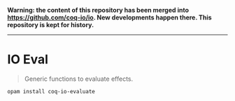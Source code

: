 **Warning: the content of this repository has been merged into https://github.com/coq-io/io. New developments happen there. This repository is kept for history.**

---

# IO Eval
> Generic functions to evaluate effects.

    opam install coq-io-evaluate
